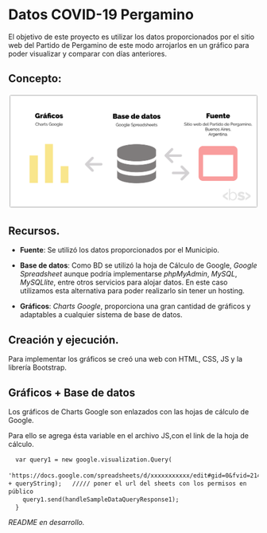 # Datos COVID-19 Pergamino 

El objetivo de este proyecto es utilizar los datos proporcionados por el sitio web del Partido de Pergamino de este modo arrojarlos en un gráfico para poder visualizar y comparar con días anteriores.

## Concepto:

![Imagen conceptual del proyecto](/assets/img/concepto-datoscovid.png "Concepto del proyecto")

## Recursos.

* **Fuente**: Se utilizó los datos proporcionados por el Municipio. 

*  **Base de datos**: Como BD se utilizó la hoja de Cálculo de Google, *Google Spreadsheet* aunque podría implementarse *phpMyAdmin*, *MySQL*, *MySQLlite*, entre otros servicios para alojar datos. En este caso utilizamos esta alternativa para poder realizarlo sin tener un hosting. 

* **Gráficos**: *Charts Google*, proporciona una gran cantidad de gráficos y adaptables a cualquier sistema de base de datos.

## Creación y ejecución.

Para implementar los gráficos se creó una web con HTML, CSS, JS y la librería Bootstrap.


## Gráficos + Base de datos

Los gráficos de Charts Google son enlazados con las hojas de cálculo de Google.

Para ello se agrega ésta variable en el archivo JS,con el link de la hoja de cálculo.

``` 
  var query1 = new google.visualization.Query(
    'https://docs.google.com/spreadsheets/d/xxxxxxxxxxx/edit#gid=0&fvid=2142043989' + queryString);   ///// poner el url del sheets con los permisos en público
    query1.send(handleSampleDataQueryResponse1);  
  } 
``` 
*README en desarrollo.*